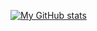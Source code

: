 [![My GitHub stats](https://github-readme-stats.vercel.app/api?username=FilippoVissani&theme=onedark)](https://github.com/FilippoVissani/github-readme-stats)
